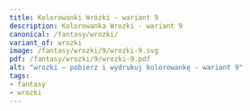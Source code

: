 ```yaml
---
title: Kolorowanki Wróżki - wariant 9
description: Kolorowanka Wrozki - wariant 9
canonical: /fantasy/wrozki/
variant_of: wrozki
image: /fantasy/wrozki/9/wrozki-9.svg
pdf: /fantasy/wrozki/9/wrozki-9.pdf
alt: "wrozki – pobierz i wydrukuj kolorowankę - wariant 9"
tags:
- fantasy
- wrozki
---
```

